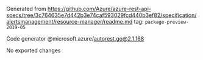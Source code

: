 Generated from https://github.com/Azure/azure-rest-api-specs/tree/3c764635e7d442b3e74caf593029fcd440b3ef82/specification/alertsmanagement/resource-manager/readme.md tag: `package-preview-2019-05`

Code generator @microsoft.azure/autorest.go@2.1.168

No exported changes